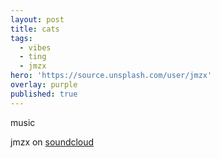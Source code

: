 ```yaml
---
layout: post
title: cats
tags:
  - vibes
  - ting
  - jmzx
hero: 'https://source.unsplash.com/user/jmzx'
overlay: purple
published: true
---
```

music
[^sc]: soundcloud
{% include mycomponent.html %}

jmzx on [soundcloud](https://www.soundcloud.com/jmzx/dealin-minds-preview)
